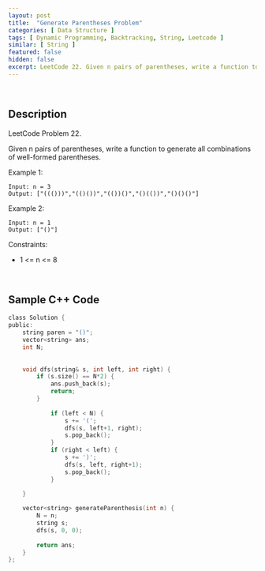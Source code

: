 ```yaml
---
layout: post
title:  "Generate Parentheses Problem"
categories: [ Data Structure ]
tags: [ Dynamic Programming, Backtracking, String, Leetcode ]
similar: [ String ]
featured: false
hidden: false
excerpt: LeetCode 22. Given n pairs of parentheses, write a function to generate all combinations of well-formed parentheses.
---
```


<br />

## Description

LeetCode Problem 22. 

Given n pairs of parentheses, write a function to generate all combinations of well-formed parentheses.

 

Example 1:
```
Input: n = 3
Output: ["((()))","(()())","(())()","()(())","()()()"]
```

Example 2:
```
Input: n = 1
Output: ["()"]
```

Constraints:

* 1 <= n <= 8


<br />

## Sample C++ Code


```c
class Solution {
public:
    string paren = "()";
    vector<string> ans;
    int N;
    
    
    void dfs(string& s, int left, int right) {
        if (s.size() == N*2) {
            ans.push_back(s);
            return;
        }
        
            if (left < N) {
                s += '(';
                dfs(s, left+1, right);
                s.pop_back();
            }
            if (right < left) {
                s += ')';
                dfs(s, left, right+1);
                s.pop_back();
            }

    }
    
    vector<string> generateParenthesis(int n) {
        N = n;
        string s;
        dfs(s, 0, 0);
        
        return ans;
    }
};
```

